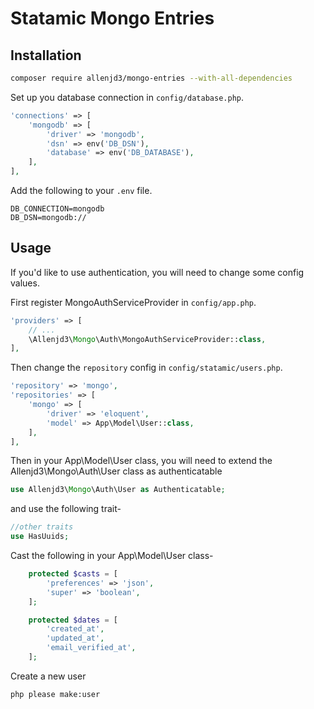 # Statamic Mongo Entries

## Installation

```bash
composer require allenjd3/mongo-entries --with-all-dependencies
```

Set up you database connection in `config/database.php`.

```php
'connections' => [
    'mongodb' => [
        'driver' => 'mongodb',
        'dsn' => env('DB_DSN'),
        'database' => env('DB_DATABASE'),
    ],
],
```

Add the following to your `.env` file.

```
DB_CONNECTION=mongodb
DB_DSN=mongodb://
```

## Usage

If you'd like to use authentication, you will need to change some config values.

First register MongoAuthServiceProvider in `config/app.php`.

```php
'providers' => [
    // ...
    \Allenjd3\Mongo\Auth\MongoAuthServiceProvider::class,
],
```

Then change the `repository` config in `config/statamic/users.php`.

```php
'repository' => 'mongo',
'repositories' => [
    'mongo' => [
        'driver' => 'eloquent',
        'model' => App\Model\User::class,
    ],
],
```

Then in your App\Model\User class, you will need to extend the Allenjd3\Mongo\Auth\User class as authenticatable
```php
use Allenjd3\Mongo\Auth\User as Authenticatable;
```

and use the following trait-

```php
//other traits
use HasUuids;
```

Cast the following in your App\Model\User class-

```php
    protected $casts = [
        'preferences' => 'json',
        'super' => 'boolean',
    ];

    protected $dates = [
        'created_at',
        'updated_at',
        'email_verified_at',
    ];
```

Create a new user

```bash
php please make:user
```
